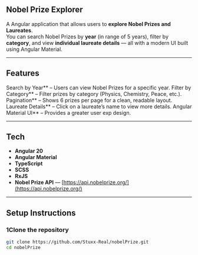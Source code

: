 ## Nobel Prize Explorer

A Angular application that allows users to **explore Nobel Prizes and Laureates**.  
You can search Nobel Prizes by **year** (in range of 5 years), filter by **category**, and view **individual laureate details** — all with a modern UI built using Angular Material.

---

## Features

Search by Year** – Users can view Nobel Prizes for a specific year.
Filter by Category** – Filter prizes by category (Physics, Chemistry, Peace, etc.).
Pagination** – Shows 6 prizes per page for a clean, readable layout.
Laureate Details** – Click on a laureate’s name to view more details.
Angular Material UI** – Provides a greater user exp design.

---

## Tech

- **Angular 20**
- **Angular Material**
- **TypeScript**
- **SCSS**
- **RxJS**
- **Nobel Prize API** — [https://api.nobelprize.org/](https://api.nobelprize.org/)

---

## Setup Instructions

### 1️Clone the repository
```bash
git clone https://github.com/Stuxx-Real/nobelPrize.git
cd nobelPrize
